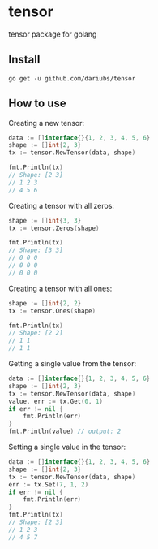 # tensor

tensor package for golang

## Install

```
go get -u github.com/dariubs/tensor
```

## How to use

Creating a new tensor:

```go
data := []interface{}{1, 2, 3, 4, 5, 6}
shape := []int{2, 3}
tx := tensor.NewTensor(data, shape)

fmt.Println(tx)
// Shape: [2 3]
// 1 2 3
// 4 5 6

```

Creating a tensor with all zeros:

```go
shape := []int{3, 3}
tx := tensor.Zeros(shape)

fmt.Println(tx)
// Shape: [3 3]
// 0 0 0
// 0 0 0
// 0 0 0
```

Creating a tensor with all ones:

```go
shape := []int{2, 2}
tx := tensor.Ones(shape)

fmt.Println(tx)
// Shape: [2 2]
// 1 1
// 1 1
```

Getting a single value from the tensor:

```go
data := []interface{}{1, 2, 3, 4, 5, 6}
shape := []int{2, 3}
tx := tensor.NewTensor(data, shape)
value, err := tx.Get(0, 1)
if err != nil {
    fmt.Println(err)
}
fmt.Println(value) // output: 2
```

Setting a single value in the tensor:

```go
data := []interface{}{1, 2, 3, 4, 5, 6}
shape := []int{2, 3}
tx := tensor.NewTensor(data, shape)
err := tx.Set(7, 1, 2)
if err != nil {
    fmt.Println(err)
}
fmt.Println(tx)
// Shape: [2 3]
// 1 2 3
// 4 5 7

```

